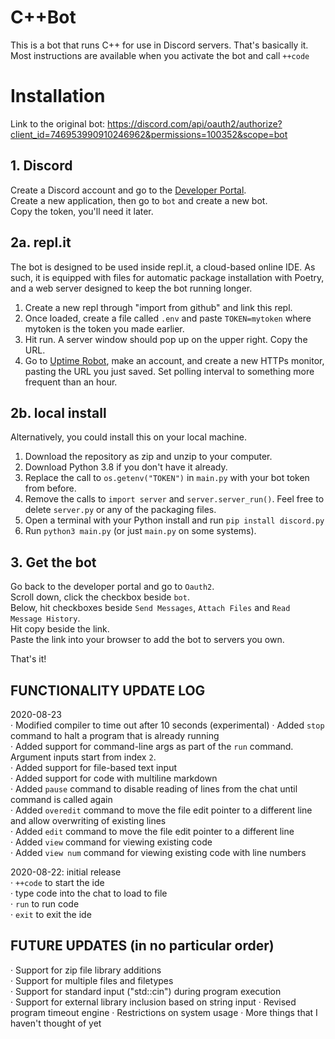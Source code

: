 # C++Bot

This is a bot that runs C++ for use in Discord servers. That's basically it.
Most instructions are available when you activate the bot and call `++code`

# Installation

Link to the original bot: https://discord.com/api/oauth2/authorize?client_id=746953990910246962&permissions=100352&scope=bot

## 1. Discord
Create a Discord account and go to the [Developer Portal](https://discord.com/developers/applications/me).\
Create a new application, then go to `bot` and create a new bot.\
Copy the token, you'll need it later.

## 2a. repl.it
The bot is designed to be used inside repl.it, a cloud-based online IDE. As such, it is equipped with files for automatic package installation with Poetry, and a web server designed to keep the bot running longer.

1. Create a new repl through "import from github" and link this repl.
2. Once loaded, create a file called `.env` and paste `TOKEN=mytoken` where mytoken is the token you made earlier.
3. Hit run. A server window should pop up on the upper right. Copy the URL.
4. Go to [Uptime Robot](https://uptimerobot.com), make an account, and create a new HTTPs monitor, pasting the URL you just saved. Set polling interval to something more frequent than an hour.

## 2b. local install
Alternatively, you could install this on your local machine.

1. Download the repository as zip and unzip to your computer.
2. Download Python 3.8 if you don't have it already.
3. Replace the call to `os.getenv("TOKEN")` in `main.py` with your bot token from before.
4. Remove the calls to `import server` and `server.server_run()`. Feel free to delete `server.py` or any of the packaging files.
5. Open a terminal with your Python install and run `pip install discord.py`
6. Run `python3 main.py` (or just `main.py` on some systems).

## 3. Get the bot
Go back to the developer portal and go to `Oauth2`.\
Scroll down, click the checkbox beside `bot`.\
Below, hit checkboxes beside `Send Messages`, `Attach Files` and `Read Message History`.\
Hit copy beside the link.\
Paste the link into your browser to add the bot to servers you own.

That's it!

## FUNCTIONALITY UPDATE LOG
2020-08-23\
· Modified compiler to time out after 10 seconds (experimental)
· Added `stop` command to halt a program that is already running\
· Added support for command-line args as part of the `run` command. Argument inputs start from index `2`.\
· Added support for file-based text input\
· Added support for code with multiline markdown\
· Added `pause` command to disable reading of lines from the chat until command is called again\
· Added `overedit` command to move the file edit pointer to a different line and allow overwriting of existing lines\
· Added `edit` command to move the file edit pointer to a different line\
· Added `view` command for viewing existing code\
· Added `view num` command for viewing existing code with line numbers

2020-08-22: initial release\
· `++code` to start the ide\
· type code into the chat to load to file\
· `run` to run code\
· `exit` to exit the ide

## FUTURE UPDATES (in no particular order)
· Support for zip file library additions\
· Support for multiple files and filetypes\
· Support for standard input ("std::cin") during program execution\
· Support for external library inclusion based on string input
· Revised program timeout engine
· Restrictions on system usage
· More things that I haven't thought of yet


